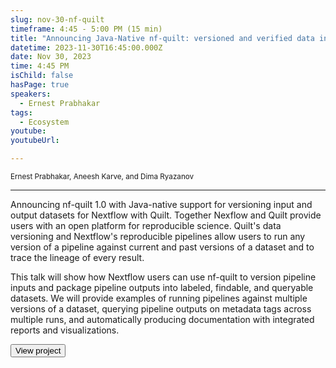 ```yaml
---
slug: nov-30-nf-quilt
timeframe: 4:45 - 5:00 PM (15 min)
title: "Announcing Java-Native nf-quilt: versioned and verified data inputs and outputs for Nextflow"
datetime: 2023-11-30T16:45:00.000Z
date: Nov 30, 2023
time: 4:45 PM
isChild: false
hasPage: true
speakers:
  - Ernest Prabhakar
tags:
  - Ecosystem
youtube:
youtubeUrl:

---
```

<div className="mb-4">
  <small className="typo-small">
    Ernest Prabhakar, Aneesh Karve, and Dima Ryazanov
  </small>
</div>

<hr className="border-t border-gray-50 mb-4 opacity-20" />

Announcing nf-quilt 1.0 with Java-native support for versioning input and output datasets for Nextflow with Quilt. Together Nexflow and Quilt provide users with an open platform for reproducible science. Quilt's data versioning and Nextflow's reproducible pipelines allow users to run any version of a pipeline against current and past versions of a dataset and to trace the lineage of every result.

This talk will show how Nextflow users can use nf-quilt to version pipeline inputs and package pipeline outputs into labeled, findable, and queryable datasets. We will provide examples of running pipelines against multiple versions of a dataset, querying pipeline outputs on metadata tags across multiple runs, and automatically producing documentation with integrated reports and visualizations.

<div>
  <Button to="https://github.com/quiltdata/nf-quilt" variant="secondary" size="md" arrow>
    View project
  </Button>
</div>